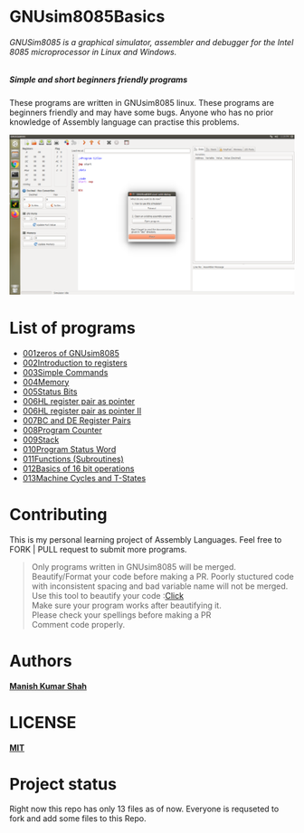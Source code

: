 # GNUsim8085Basics

###### GNUSim8085 is a graphical simulator, assembler and debugger for the Intel 8085 microprocessor in Linux and Windows.

##### Simple and short beginners friendly programs 
These programs are written in GNUsim8085 linux. These programs are beginners friendly and may have some bugs. Anyone who has no prior knowledge of Assembly language can practise this problems.

![alt text](https://github.com/ManishShah120/GNUsim8085Basics/blob/master/GNUsim8085.png)

# List of programs
- [001zeros of GNUsim8085](https://github.com/ManishShah120/GNUsim8085Basics/blob/master/001zeros%20of%20GNUsim8085)
- [002Introduction to registers](https://github.com/ManishShah120/GNUsim8085Basics/blob/master/002Introduction%20to%20registers)
- [003Simple Commands](https://github.com/ManishShah120/GNUsim8085Basics/blob/master/003Simple%20Commands)
- [004Memory](https://github.com/ManishShah120/GNUsim8085Basics/blob/master/004Memory)
- [005Status Bits](https://github.com/ManishShah120/GNUsim8085Basics/blob/master/005Status%20Bits)
- [006HL register pair as pointer](https://github.com/ManishShah120/GNUsim8085Basics/blob/master/006HL%20register%20pair%20as%20pointer)
- [006HL register pair as pointer II](https://github.com/ManishShah120/GNUsim8085Basics/blob/master/006HL%20register%20pair%20as%20pointer%20II)
- [007BC and DE Register Pairs](https://github.com/ManishShah120/GNUsim8085Basics/blob/master/007BC%20and%20DE%20Register%20Pairs)
- [008Program Counter](https://github.com/ManishShah120/GNUsim8085Basics/blob/master/008Program%20Counter)
- [009Stack](https://github.com/ManishShah120/GNUsim8085Basics/blob/master/009Stack)
- [010Program Status Word](https://github.com/ManishShah120/GNUsim8085Basics/blob/master/010Program%20Status%20Word)
- [011Functions (Subroutines)](https://github.com/ManishShah120/GNUsim8085Basics/blob/master/011Functions%20(Subroutines))
- [012Basics of 16 bit operations](https://github.com/ManishShah120/GNUsim8085Basics/blob/master/012Basics%20of%2016%20bit%20operations)
- [013Machine Cycles and T-States](https://github.com/ManishShah120/GNUsim8085Basics/blob/master/013Machine%20Cycles%20and%20T-States)


# Contributing
This is my personal learning project of Assembly Languages.
Feel free to FORK | PULL request to submit more programs.
> Only programs written in GNUsim8085 will be merged.<br>
> Beautify/Format your code before making a PR. Poorly stuctured code with inconsistent spacing and bad variable name will not be merged. <br>
> Use this tool to beautify your code :[Click](https://codebeautify.org/c-formatter-beautifier)<br>
> Make sure your program works after beautifying it.<br>
> Please check your spellings before making a PR<br>
> Comment code properly.

# Authors
[**Manish Kumar Shah**](https://github.com/ManishShah120)

# LICENSE
[**MIT**](https://github.com/ManishShah120/GNUsim8085Basics/blob/master/LICENSE)


# Project status
Right now this repo has only 13 files as of now. Everyone is requseted to fork and add some files to this Repo.
